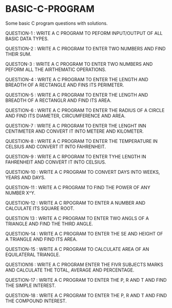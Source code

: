 # BASIC-C-PROGRAM
Some basic C program questions with solutions.

QUESTION-1 : WRITE A C PROGRAM TO PEFORM INPUT/OUTPUT OF ALL BASIC DATA TYPES.

QUESTION-2 : WRITE A C PROGRAM TO ENTER TWO NUMBERS AND FIND THEIR SUM.

QUESTON-3 : WRITE A C PROGRAM TO ENTER TWO NUMBERS AND PEFORM ALL THE AIRTHEMATIC OPERATIONS.

QUESTION-4 : WRITE A C PROGRAM TO ENTER THE LENGTH AND BREADTH OF A RECTANGLE AND FINS ITS PERIMETER.

QUESTION-5 : WRITE A C PROGRAM TO ENTER THE LENGTH AND BREADTH OF A RECTANGLR AND FIND ITS AREA.

QUESTION-6 : WRITE A C PROGRAM TO ENTER THE RADIUS OF A CIRCLE AND FIND ITS DIAMETER, CIRCUMFERENCE AND AREA.

QUESTION-7 : WRITE A C PROGRAM TO ENTER THE LENGHT INN CENTIMETER AND CONVERT IT INTO METERE AND KILOMETER.

QUESTION-8 : WRITE A C PROGRAM TO ENTER THE TEMPERATURE IN CELSIUS AND CONVERT IT INTO FAHRENHEIT.

QUESTION-9 : WRITE A C RPOGRAM TO ENTER TYHE LENGTH IN FAHRENHEIT AND CONVERT IT INTO CELSIUS.

QUESTION-10 : WRITE A C PROGRAM TO CONVERT DAYS INTO WEEKS, YEARS AND DAYS.

QUESTION-11 : WRITE A C PROGRAM TO FIND THE POWER OF ANY NUMBER X^Y.

QUESTION-12 : WRITE A C RPOGRAM TO ENTER A NUMBER AND CALCULATE ITS SQUARE ROOT.

QUESTION 13 : WRITE A C PROGRAM TO ENTER TWO ANGLS OF A TRIANGLE AND FIND THE THIRD ANGLE.

QUESTION-14 : WRITE A C PROGRAM TO ENTER THE SE AND HEIGHT OF A TRIANGLE AND FIND ITS AREA.

QUESTION-15 : WRITE A C PROGRAM TO CALCULATE AREA OF AN EQUILATERAL TRIANGLE.

QUESTION16 : WRITE A C PROGRAM ENTER THE FIVR SUBJECTS MARKS AND CALCULATE THE TOTAL, AVERAGE AND PERCENTAGE.

QUESTION-17 : WRITE A C PROGRAM TO ENTER THE P, R AND T AND FIND THE SIMPLE INTEREST.

QUESTION-18 : WRITE A C PROGRAM TO ENTER THE P, R AND T AND FIND THE COMPOUND INTEREST.

